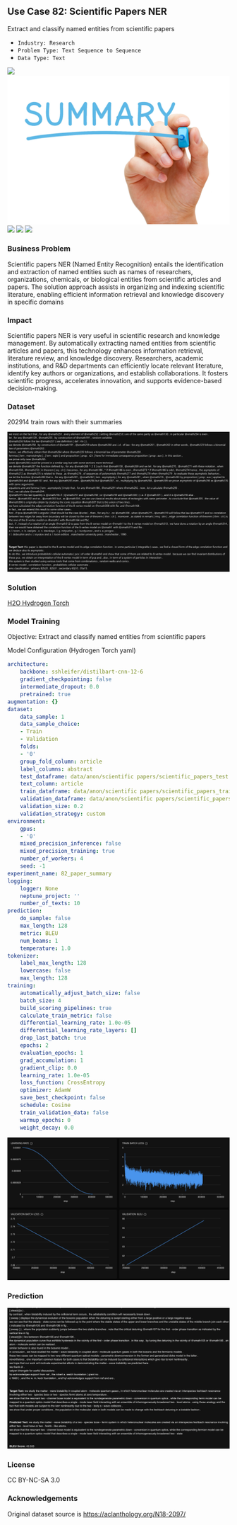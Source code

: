 ## Use Case 82: Scientific Papers NER

Extract and classify named entities from scientific papers 

- `Industry: Research`
- `Problem Type: Text Sequence to Sequence`
- `Data Type: Text`

![](https://github.com/h2oai/ht-catalog/blob/646864e3c695f7c721514159bd6c59520dab7438/Assets/use-cases/scientific_papers/cover.png)
![](https://github.com/h2oai/ht-catalog/blob/646864e3c695f7c721514159bd6c59520dab7438/Assets/use-cases/scientific_papers/cover.jpg)
![](https://github.com/h2oai/ht-catalog/blob/646864e3c695f7c721514159bd6c59520dab7438/Assets/use-cases/scientific_papers/cover.jpeg)
![](https://github.com/h2oai/ht-catalog/blob/646864e3c695f7c721514159bd6c59520dab7438/Assets/use-cases/scientific_papers/cover.webp)
![](https://github.com/h2oai/ht-catalog/blob/646864e3c695f7c721514159bd6c59520dab7438/Assets/use-cases/scientific_papers/cover)

### Business Problem 

Scientific papers NER (Named Entity Recognition) entails the identification and extraction of named entities such as names of researchers, organizations, chemicals, or biological entities from scientific articles and papers. The solution approach assists in organizing and indexing scientific literature, enabling efficient information retrieval and knowledge discovery in specific domains

### Impact

Scientific papers NER is very useful in scientific research and knowledge management. By automatically extracting named entities from scientific articles and papers, this technology enhances information retrieval, literature review, and knowledge discovery. Researchers, academic institutions, and R&D departments can efficiently locate relevant literature, identify key authors or organizations, and establish collaborations. It fosters scientific progress, accelerates innovation, and supports evidence-based decision-making.

### Dataset

202914 train rows with their summaries 

![train data](https://github.com/h2oai/ht-catalog/blob/646864e3c695f7c721514159bd6c59520dab7438/Assets/use-cases/scientific_papers/train%20data.png)

### Solution

[H2O Hydrogen Torch](https://docs.h2o.ai/h2o-hydrogen-torch/)

### Model Training

Objective: Extract and classify named entities from scientific papers 

Model Configuration (Hydrogen Torch yaml)

```yaml
architecture:
    backbone: sshleifer/distilbart-cnn-12-6
    gradient_checkpointing: false
    intermediate_dropout: 0.0
    pretrained: true
augmentation: {}
dataset:
    data_sample: 1
    data_sample_choice:
    - Train
    - Validation
    folds:
    - '0'
    group_fold_column: article
    label_columns: abstract
    test_dataframe: data/anon/scientific papers/scientific_papers_test.csv
    text_column: article
    train_dataframe: data/anon/scientific papers/scientific_papers_train.csv
    validation_dataframe: data/anon/scientific papers/scientific_papers_validation.csv
    validation_size: 0.2
    validation_strategy: custom
environment:
    gpus:
    - '0'
    mixed_precision_inference: false
    mixed_precision_training: true
    number_of_workers: 4
    seed: -1
experiment_name: 82_paper_summary
logging:
    logger: None
    neptune_project: ''
    number_of_texts: 10
prediction:
    do_sample: false
    max_length: 128
    metric: BLEU
    num_beams: 1
    temperature: 1.0
tokenizer:
    label_max_length: 128
    lowercase: false
    max_length: 128
training:
    automatically_adjust_batch_size: false
    batch_size: 4
    build_scoring_pipelines: true
    calculate_train_metric: false
    differential_learning_rate: 1.0e-05
    differential_learning_rate_layers: []
    drop_last_batch: true
    epochs: 2
    evaluation_epochs: 1
    grad_accumulation: 1
    gradient_clip: 0.0
    learning_rate: 1.0e-05
    loss_function: CrossEntropy
    optimizer: AdamW
    save_best_checkpoint: false
    schedule: Cosine
    train_validation_data: false
    warmup_epochs: 0
    weight_decay: 0.0

```

![chart](https://github.com/h2oai/ht-catalog/blob/646864e3c695f7c721514159bd6c59520dab7438/Assets/use-cases/scientific_papers/chart.png)


### Prediction

![Predictions](https://github.com/h2oai/ht-catalog/blob/646864e3c695f7c721514159bd6c59520dab7438/Assets/use-cases/scientific_papers/Validation%20Predictions.png)

### License

CC BY-NC-SA 3.0

### Acknowledgements

Original dataset source is https://aclanthology.org/N18-2097/
